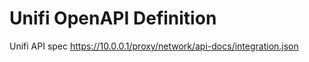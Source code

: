 # Unifi OpenAPI Definition

Unifi API spec <https://10.0.0.1/proxy/network/api-docs/integration.json>
